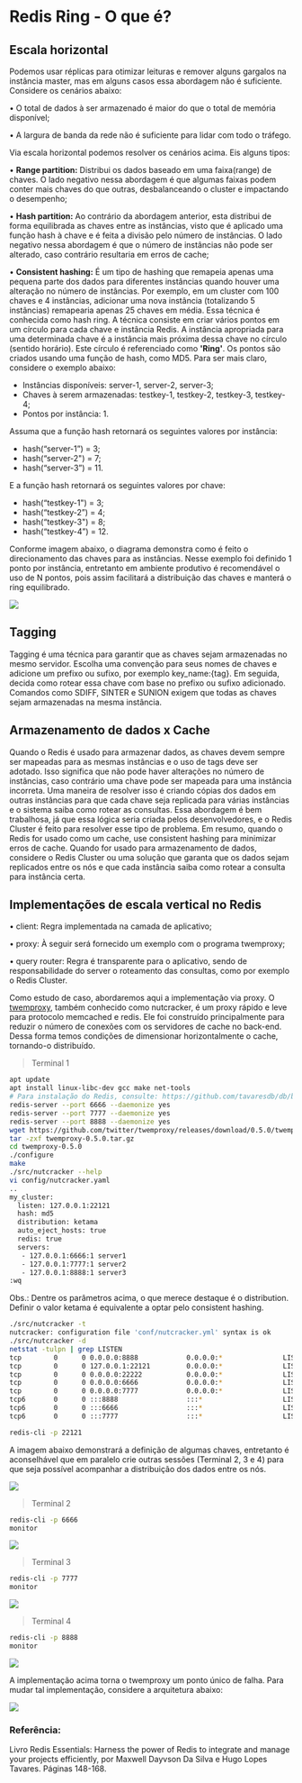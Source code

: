 # Redis Ring - O que é?

## Escala horizontal
Podemos usar réplicas para otimizar leituras e remover alguns gargalos na instância master, mas em alguns casos essa abordagem não é suficiente. Considere os cenários abaixo:

• O total de dados à ser armazenado é maior do que o total de memória disponível;

• A largura de banda da rede não é suficiente para lidar com todo o tráfego.

Via escala horizontal podemos resolver os cenários acima. Eis alguns tipos:

• **Range partition:** Distribui os dados baseado em uma faixa(range) de chaves. O lado negativo nessa abordagem é que algumas faixas podem conter mais chaves do que outras, desbalanceando o cluster e impactando o desempenho;

• **Hash partition:** Ao contrário da abordagem anterior, esta distribui de forma equilibrada as chaves entre as instâncias, visto que é aplicado uma função hash à chave e é feita a divisão pelo número de instâncias. O lado negativo nessa abordagem é que o número de instâncias não pode ser alterado, caso contrário resultaria em erros de cache;

• **Consistent hashing:** É um tipo de hashing que remapeia apenas uma pequena parte dos dados para diferentes instâncias quando houver uma alteração no número de instâncias. Por exemplo, em um cluster com 100 chaves e 4 instâncias, adicionar uma nova instância (totalizando 5 instâncias) remapearia apenas 25 chaves em média. Essa técnica é conhecida como hash ring. A técnica consiste em criar vários pontos em um círculo para cada chave e instância Redis. A instância apropriada para uma determinada chave é a instância mais próxima dessa chave no círculo (sentido horário). Este círculo é referenciado como **'Ring'**. Os pontos são criados usando uma função de hash, como MD5. Para ser mais claro, considere o exemplo abaixo:

   - Instâncias disponíveis: server-1, server-2, server-3;
   - Chaves à serem armazenadas: testkey-1, testkey-2, testkey-3, testkey-4;
   - Pontos por instância: 1.

   Assuma que a função hash retornará os seguintes valores por instância:

   - hash(“server-1”) = 3;
   - hash(“server-2") = 7;
   - hash(“server-3”) = 11.

   E a função hash retornará os seguintes valores por chave:

   - hash(“testkey-1") = 3;
   - hash(“testkey-2”) = 4;
   - hash(“testkey-3") = 8;
   - hash(“testkey-4”) = 12.

   Conforme imagem abaixo, o diagrama demonstra como é feito o direcionamento das chaves para as instâncias. Nesse exemplo foi definido 1 ponto por instância, entretanto em ambiente produtivo é recomendável o uso de N pontos, pois assim facilitará a distribuição das chaves e manterá o ring equilibrado.

   ![](img/01.png)

## Tagging
Tagging é uma técnica para garantir que as chaves sejam armazenadas no mesmo servidor. Escolha uma convenção para seus nomes de chaves e adicione um prefixo ou sufixo, por exemplo key_name:{tag}. Em seguida, decida como rotear essa chave com base no prefixo ou sufixo adicionado. Comandos como SDIFF, SINTER e SUNION exigem que todas as chaves sejam armazenadas na mesma instância.

## Armazenamento de dados x Cache
Quando o Redis é usado para armazenar dados, as chaves devem sempre ser mapeadas para as mesmas instâncias e o uso de tags deve ser adotado. Isso significa que não pode haver alterações no número de instâncias, caso contrário uma chave pode ser mapeada para uma instância incorreta. Uma maneira de resolver isso é criando cópias dos dados em outras instâncias para que cada chave seja replicada para várias instâncias e o sistema saiba como rotear as consultas. Essa abordagem é bem trabalhosa, já que essa lógica seria criada pelos desenvolvedores, e o Redis Cluster é feito para resolver esse tipo de problema. Em resumo, quando o Redis for usado como um cache, use consistent hashing para minimizar erros de cache. Quando for usado para armazenamento de dados, considere o Redis Cluster ou uma solução que garanta que os dados sejam replicados entre os nós e que cada instância saiba como rotear a consulta para instância certa.

## Implementações de escala vertical no Redis
• client: Regra implementada na camada de aplicativo;

• proxy: À seguir será fornecido um exemplo com o programa twemproxy;

• query router: Regra é transparente para o aplicativo, sendo de responsabilidade do server o roteamento das consultas, como por exemplo o Redis Cluster.

Como estudo de caso, abordaremos aqui a implementação via proxy. O [twemproxy](https://github.com/twitter/twemproxy/), também conhecido como nutcracker, é um proxy rápido e leve para protocolo memcached e redis. Ele foi construído principalmente para reduzir o número de conexões com os servidores de cache no back-end. Dessa forma temos condições de dimensionar horizontalmente o cache, tornando-o distribuído.

> Terminal 1
```bash
apt update
apt install linux-libc-dev gcc make net-tools
# Para instalação do Redis, consulte: https://github.com/tavaresdb/db/blob/main/redis/instala%C3%A7%C3%A3o/install.sh
redis-server --port 6666 --daemonize yes
redis-server --port 7777 --daemonize yes
redis-server --port 8888 --daemonize yes
wget https://github.com/twitter/twemproxy/releases/download/0.5.0/twemproxy-0.5.0.tar.gz
tar -zxf twemproxy-0.5.0.tar.gz
cd twemproxy-0.5.0
./configure
make
./src/nutcracker --help
vi config/nutcracker.yaml
..
my_cluster:
  listen: 127.0.0.1:22121
  hash: md5
  distribution: ketama
  auto_eject_hosts: true
  redis: true
  servers:
   - 127.0.0.1:6666:1 server1
   - 127.0.0.1:7777:1 server2
   - 127.0.0.1:8888:1 server3
:wq
```

Obs.: Dentre os parâmetros acima, o que merece destaque é o distribution. Definir o valor ketama é equivalente a optar pelo consistent hashing.

```bash
./src/nutcracker -t
nutcracker: configuration file 'conf/nutcracker.yml' syntax is ok
./src/nutcracker -d
netstat -tulpn | grep LISTEN
tcp        0      0 0.0.0.0:8888            0.0.0.0:*               LISTEN      11929/redis-server  
tcp        0      0 127.0.0.1:22121         0.0.0.0:*               LISTEN      12747/./src/nutcrac 
tcp        0      0 0.0.0.0:22222           0.0.0.0:*               LISTEN      12747/./src/nutcrac 
tcp        0      0 0.0.0.0:6666            0.0.0.0:*               LISTEN      11915/redis-server  
tcp        0      0 0.0.0.0:7777            0.0.0.0:*               LISTEN      11922/redis-server  
tcp6       0      0 :::8888                 :::*                    LISTEN      11929/redis-server  
tcp6       0      0 :::6666                 :::*                    LISTEN      11915/redis-server  
tcp6       0      0 :::7777                 :::*                    LISTEN      11922/redis-server

redis-cli -p 22121
```

A imagem abaixo demonstrará a definição de algumas chaves, entretanto é aconselhável que em paralelo crie outras sessões (Terminal 2, 3 e 4) para que seja possível acompanhar a distribuição dos dados entre os nós.

![](img/02.png)

> Terminal 2
```bash
redis-cli -p 6666
monitor
```

![](img/03.png)

> Terminal 3
```bash
redis-cli -p 7777
monitor
```

![](img/04.png)

> Terminal 4
```bash
redis-cli -p 8888
monitor
```

![](img/05.png)

A implementação acima torna o twemproxy um ponto único de falha. Para mudar tal implementação, considere a arquitetura abaixo:

![](img/06.png)

### Referência:

Livro Redis Essentials: Harness the power of Redis to integrate and manage your projects efficiently, por Maxwell Dayvson Da Silva e Hugo Lopes Tavares. Páginas 148-168.